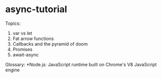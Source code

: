 # async-tutorial

Topics: 
1) var vs let
2) Fat arrow functions
3) Callbacks and the pyramid of doom
4) Promises
5) await-async

Glossary: 
*Node.js: JavaScript runtime built on Chrome's V8 JavaScript engine